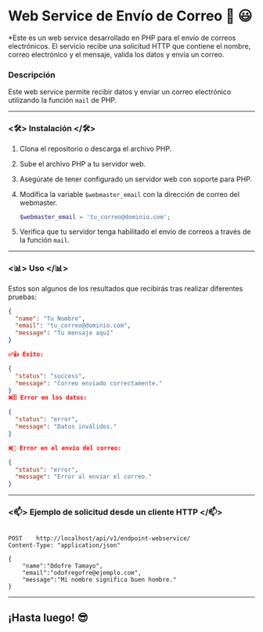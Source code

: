 # Web Service de Envío de Correo 👋 😃

\*Este es un web service desarrollado en PHP para el envío de correos electrónicos. El servicio recibe una solicitud HTTP que contiene el nombre, correo electrónico y el mensaje, valida los datos y envía un correo.

### Descripción

Este web service permite recibir datos y enviar un correo electrónico utilizando la función `mail` de PHP.

---

### <🛠> Instalación </🛠>

1. Clona el repositorio o descarga el archivo PHP.
2. Sube el archivo PHP a tu servidor web.
3. Asegúrate de tener configurado un servidor web con soporte para PHP.
4. Modifica la variable `$webmaster_email` con la dirección de correo del webmaster.

   ```php
   $webmaster_email = 'tu_correo@dominio.com';
   ```

5. Verifica que tu servidor tenga habilitado el envío de correos a través de la función `mail`.

---

### <📊> Uso </📊>

Estos son algunos de los resultados que recibirás tras realizar diferentes pruebas:

```json
{
  "name": "Tu Nombre",
  "email": "tu_correo@dominio.com",
  "message": "Tu mensaje aquí"
}

✅👍 Éxito:

{
  "status": "success",
  "message": "Correo enviado correctamente."
}
❌🗄️ Error en los datos:

{
  "status": "error",
  "message": "Datos inválidos."
}

❌📩 Error en el envío del correo:

{
  "status": "error",
  "message": "Error al enviar el correo."
}
```

---

### <📫> Ejemplo de solicitud desde un cliente HTTP </📫>

```http

POST    http://localhost/api/v1/endpoint-webservice/
Content-Type: "application/json"

{
    "name":"Odofre Tamayo",
    "email":"odofregofre@ejemplo.com",
    "message":"Mi nombre significa buen hombre."
}

```

---

## ¡Hasta luego! 😎
